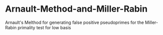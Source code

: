 # Arnault-Method-and-Miller-Rabin
Arnault's Melthod for generating false positive pseudoprimes for the Miller-Rabin primality test for low basis
